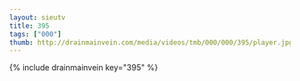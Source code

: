 ```yaml
--- 
layout: sieutv
title: 395
tags: ["000"]
thumb: http://drainmainvein.com/media/videos/tmb/000/000/395/player.jpg
---
```

{% include drainmainvein key="395" %} 
